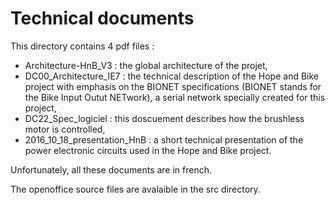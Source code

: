 # Technical documents

This directory contains 4 pdf files : 

* Architecture-HnB_V3 : the global architecture of the projet,
* DC00_Architecture_IE7 : the technical description of the Hope and Bike project with emphasis on the BIONET specifications (BIONET stands for the Bike Input Outut NETwork), a serial network specially created for this project,
* DC22_Spec_logiciel : this doscuement describes how the brushless motor is controlled,
* 2016_10_18_presentation_HnB : a short technical presentation of the power electronic circuits used in the Hope and Bike project.

Unfortunately, all these documents are in french.

The openoffice source files are avalaible in the src directory. 